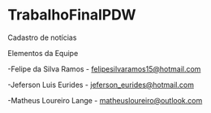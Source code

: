 # TrabalhoFinalPDW

Cadastro de notícias

Elementos da Equipe

-Felipe da Silva Ramos - felipesilvaramos15@hotmail.com

-Jeferson Luis Eurides - jeferson_eurides@hotmail.com

-Matheus Loureiro Lange  - matheusloureiro@outlook.com
